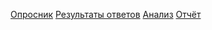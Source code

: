 [Опросник](https://docs.google.com/forms/d/e/1FAIpQLSevZXHKi98WoIJV5R9zB6ZfQZPs1cPlv2TjLBZdJA1xrcK6kg/viewform)
[Результаты ответов](https://docs.google.com/spreadsheets/d/1Wvww4nbBQMb7mcprGS0goVRepcFFOxq4x5plDXpN_zA/edit#gid=447913257)
[Анализ](https://colab.research.google.com/drive/1Rlv8vUPau4xqvU4WcVHrsMnKwy3q7XxA?usp=sharing#scrollTo=APNGtomkNdNj)
[Отчёт](https://lookerstudio.google.com/reporting/d4d220af-9cf9-4b2a-b3bc-ef906a28863d/page/WD7BD)